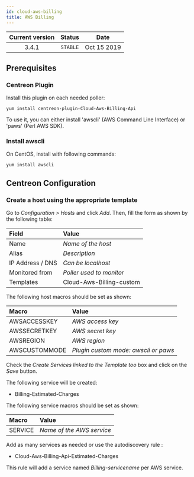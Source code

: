 ```yaml
---
id: cloud-aws-billing
title: AWS Billing
---
```


| Current version | Status | Date |
| :-: | :-: | :-: |
| 3.4.1 | `STABLE` | Oct 15 2019 |

## Prerequisites

### Centreon Plugin

Install this plugin on each needed poller:

``` shell
yum install centreon-plugin-Cloud-Aws-Billing-Api
```

To use it, you can either install 'awscli' (AWS Command Line Interface) or 'paws' (Perl AWS SDK).

### Install awscli

On CentOS, install with following commands:

``` shell
yum install awscli
```

## Centreon Configuration

### Create a host using the appropriate template

Go to *Configuration \> Hosts* and click *Add*. Then, fill the form as shown by the following table:

| Field            | Value                    |
| :--------------- | :----------------------- |
| Name             | *Name of the host*       |
| Alias            | *Description*            |
| IP Address / DNS | *Can be localhost*       |
| Monitored from   | *Poller used to monitor* |
| Templates        | Cloud-Aws-Billing-custom |

The following host macros should be set as shown:

| Macro         | Value                                |
| :------------ | :----------------------------------- |
| AWSACCESSKEY  | *AWS access key*                     |
| AWSSECRETKEY  | *AWS secret key*                     |
| AWSREGION     | *AWS region*                         |
| AWSCUSTOMMODE | *Plugin custom mode: awscli or paws* |

Check the *Create Services linked to the Template too* box and click on the *Save* button.

The following service will be created:

  - Billing-Estimated-Charges

The following service macros should be set as shown:

| Macro   | Value                     |
| :------ | :------------------------ |
| SERVICE | *Name of the AWS service* |

Add as many services as needed or use the autodiscovery rule :

  - Cloud-Aws-Billing-Api-Estimated-Charges

This rule will add a service named *Billing-$servicename$* per AWS service.


